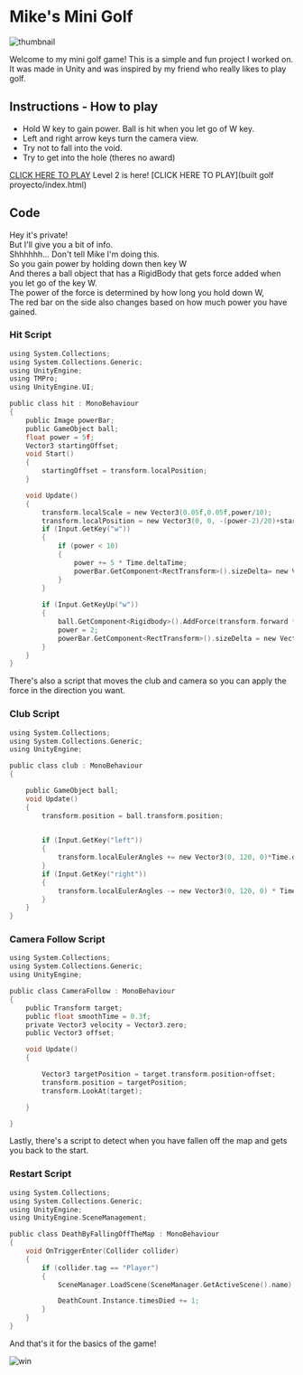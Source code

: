 Mike's Mini Golf
================

![thumbnail](https://user-images.githubusercontent.com/61642101/230894357-90451e62-71a0-42d2-867f-b62c9cb67599.png)

Welcome to my mini golf game! This is a simple and fun project I worked on.<br> It was made in Unity and was inspired by my friend who really likes to play golf.

Instructions - How to play
------------------

- Hold W key to gain power. Ball is hit when you let go of W key.
- Left and right arrow keys turn the camera view.
- Try not to fall into the void.
- Try to get into the hole (theres no award)

[CLICK HERE TO PLAY](mikes_mini_golf/index.html)
Level 2 is here! 
[CLICK HERE TO PLAY](built golf proyecto/index.html)

Code 
------
Hey it's private!
<br>But I'll give you a bit of info.
<br>Shhhhhh... Don't tell Mike I'm doing this.
<br>So you gain power by holding down then key W
<br>And theres a ball object that has a RigidBody that gets force added when you let go of the key W.
<br>The power of the force is determined by how long you hold down W,
<br>The red bar on the side also changes based on how much power you have gained.


### Hit Script

  
  
~~~c
using System.Collections;
using System.Collections.Generic;
using UnityEngine;
using TMPro;
using UnityEngine.UI;

public class hit : MonoBehaviour
{
    public Image powerBar;
    public GameObject ball;
    float power = 5f;
    Vector3 startingOffset;
    void Start()
    {
        startingOffset = transform.localPosition;
    }

    void Update()
    {
        transform.localScale = new Vector3(0.05f,0.05f,power/10);
        transform.localPosition = new Vector3(0, 0, -(power-2)/20)+startingOffset;
        if (Input.GetKey("w"))
        {
            if (power < 10)
            {
                power += 5 * Time.deltaTime;
                powerBar.GetComponent<RectTransform>().sizeDelta= new Vector2(30f,(power - 2) * 41.1625f );
            }
        }
  
        if (Input.GetKeyUp("w"))
        {
            ball.GetComponent<Rigidbody>().AddForce(transform.forward * power, ForceMode.Impulse);
            power = 2;
            powerBar.GetComponent<RectTransform>().sizeDelta = new Vector2(30f, 0);
        }
    }
}
~~~

There's also a script that moves the club and camera so you can apply the force in the direction you want.

### Club Script
  
~~~c
using System.Collections;
using System.Collections.Generic;
using UnityEngine;

public class club : MonoBehaviour
{

    public GameObject ball;
    void Update()
    {
        transform.position = ball.transform.position;

        
        if (Input.GetKey("left"))
        {
            transform.localEulerAngles += new Vector3(0, 120, 0)*Time.deltaTime;
        }
        if (Input.GetKey("right"))
        {
            transform.localEulerAngles -= new Vector3(0, 120, 0) * Time.deltaTime;
        }
    }
}

~~~
 
### Camera Follow Script

~~~c
using System.Collections;
using System.Collections.Generic;
using UnityEngine;

public class CameraFollow : MonoBehaviour
{
    public Transform target;
    public float smoothTime = 0.3f;
    private Vector3 velocity = Vector3.zero;
    public Vector3 offset;

    void Update()
    {

        Vector3 targetPosition = target.transform.position+offset;
        transform.position = targetPosition;
        transform.LookAt(target);

    }

}
~~~

Lastly, there's a script to detect when you have fallen off the map and gets you back to the start.

### Restart Script

~~~c
using System.Collections;
using System.Collections.Generic;
using UnityEngine;
using UnityEngine.SceneManagement;

public class DeathByFallingOffTheMap : MonoBehaviour
{
    void OnTriggerEnter(Collider collider)
    {
        if (collider.tag == "Player")
        {
            SceneManager.LoadScene(SceneManager.GetActiveScene().name);

            DeathCount.Instance.timesDied += 1;
        }
    }
}
~~~

And that's it for the basics of the game!

![win](https://user-images.githubusercontent.com/61642101/230899820-c8b60f06-0068-4b2f-a03b-2eb8f46dbb9e.png)
